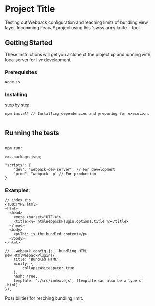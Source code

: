 # Project Title

Testing out Webpack configuration and reaching limits of bundling view layer. Incomming ReacJS project using this 'swiss army knife' - tool. 

## Getting Started

These instructions will get you a clone of the project up and running with local server for live development.

### Prerequisites

```
Node.js
```

### Installing

step by step:

```
npm install // Installing dependencies and preparing for execution.


```

## Running the tests

```

npm run:

>>..package.json;

"scripts": {
    "dev": "webpack-dev-server", // For development
    "prod": "webpack -p" // For production
}

```

### Examples:


```
// index.ejs
<!DOCTYPE html>
<html>
  <head>
    <meta charset="UTF-8">
    <title><%= htmlWebpackPlugin.options.title %></title>
  </head>
  <body>
    <p>This is the bundled content</p>
  </body>
</html>

// ..webpack.config.js - bundling HTML
new HtmlWebpackPlugin({
    title: 'Bundled HTML',
    minify: {
        collapseWhitespace: true
    },
    hash: true,
    template: './src/index.ejs', (template can also be a type of .html);
}),
```

Possibilities for reaching bundling limit.